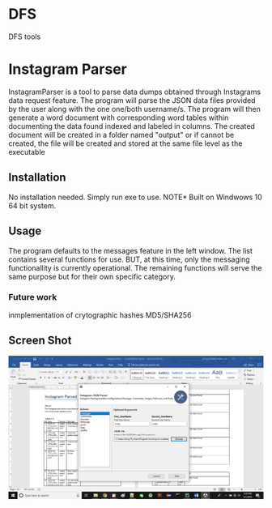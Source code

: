 # DFS
DFS tools

# Instagram Parser

InstagramParser is a tool to parse data dumps obtained through Instagrams data request feature.
The program will parse the JSON data files provided by the user along with the one  one/both username/s. The program will then generate a word document with corresponding word tables within documenting the data found indexed and labeled in columns. The created document will be created in a folder named "output" or if cannot be created, the file will be created and stored at the same file level as the executable

## Installation

No installation needed. Simply run exe to use. NOTE* Built on Windwows 10 64 bit system.

## Usage

The program defaults to the messages feature in the left window. The list contains several functions for use. BUT, at this time, only the messaging functionallity is currently operational. The remaining functions will serve the same purpose but for their own specific category. 

### Future work

inmplementation of crytographic hashes MD5/SHA256


## Screen Shot

![Image of Tool](screenshots/instaParserDist.png)
